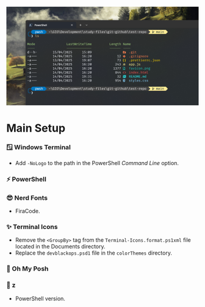 ![Windows Terminal screenshot](images/header-image.png)

# Main Setup

### 🪟 Windows Terminal

- Add `-NoLogo` to the path in the PowerShell *Command Line* option.

### ⚡ PowerShell

### 😎 Nerd Fonts

- FiraCode.

### ✨ Terminal Icons

- Remove the `<GroupBy>` tag from the `Terminal-Icons.format.ps1xml` file located in the Documents directory.
- Replace the `devblackops.psd1` file in the `colorThemes` directory.

### 🎨 Oh My Posh

### 📂 z

- PowerShell version.